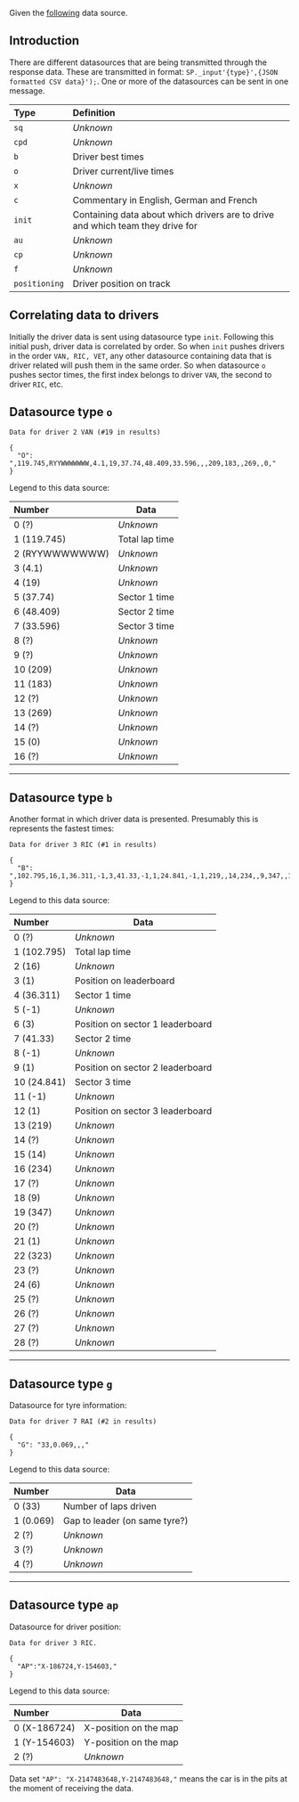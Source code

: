 Given the  [following](https://www.formula1.com/sp/static/f1/2018/live/Baku/Practice2/all.js) data source.

## Introduction
There are different datasources that are being transmitted through the response data. These are transmitted in format: `SP._input'{type}',{JSON formatted CSV data}');`. One or more of the datasources can be sent in one message.

| Type | Definition |
| :--- | :--- |
| `sq` | _Unknown_ |
| `cpd` | _Unknown_ |
| `b` | Driver best times |
| `o` | Driver current/live times |
| `x` | _Unknown_ |
| `c` | Commentary in English, German and French |
| `init` | Containing data about which drivers are to drive and which team they drive for |
| `au` | _Unknown_ |
| `cp` | _Unknown_ |
| `f` | _Unknown_ |
| `positioning` | Driver position on track |

## Correlating data to drivers
Initially the driver data is sent using datasource type `init`. Following this initial push, driver data is correlated by order. So when `init` pushes drivers in the order `VAN, RIC, VET`, any other datasource containing data that is driver related will push them in the same order. So when datasource `o` pushes sector times, the first index belongs to driver `VAN`, the second to driver `RIC`, etc.

## Datasource type `o`

```
Data for driver 2 VAN (#19 in results)

{
  "O": ",119.745,RYYWWWWWWW,4.1,19,37.74,48.409,33.596,,,209,183,,269,,0,"
}
```
 
Legend to this data source:

| Number | Data |
| :--- | --- |
| 0 (?) | _Unknown_ |
| 1 (119.745) | Total lap time |
| 2 (RYYWWWWWWW) | _Unknown_ |
| 3 (4.1) | _Unknown_ |
| 4 (19) | _Unknown_ |
| 5 (37.74) | Sector 1 time |
| 6 (48.409) | Sector 2 time |
| 7 (33.596) | Sector 3 time |
| 8 (?) | _Unknown_ |
| 9 (?) | _Unknown_ |
| 10 (209) | _Unknown_ |
| 11 (183) | _Unknown_ |
| 12 (?) | _Unknown_ |
| 13 (269) | _Unknown_ |
| 14 (?) | _Unknown_ |
| 15 (0) | _Unknown_  |
| 16 (?) | _Unknown_ |

-----------------------

## Datasource type `b`

Another format in which driver data is presented. Presumably this is represents the fastest times:
```
Data for driver 3 RIC (#1 in results)

{
  "B": ",102.795,16,1,36.311,-1,3,41.33,-1,1,24.841,-1,1,219,,14,234,,9,347,,1,323,,6,,,,"
}
```

Legend to this data source:

| Number | Data |
| :--- | --- |
| 0 (?) | _Unknown_ |
| 1 (102.795) | Total lap time |
| 2 (16) | _Unknown_ |
| 3 (1) | Position on leaderboard |
| 4 (36.311) | Sector 1 time |
| 5 (-1) | _Unknown_  |
| 6 (3) | Position on sector 1 leaderboard |
| 7 (41.33) | Sector 2 time |
| 8 (-1) | _Unknown_ |
| 9 (1) | Position on sector 2 leaderboard |
| 10 (24.841) | Sector 3 time |
| 11 (-1) | _Unknown_ |
| 12 (1) | Position on sector 3 leaderboard |
| 13 (219) | _Unknown_ |
| 14 (?) | _Unknown_ |
| 15 (14) | _Unknown_  |
| 16 (234) | _Unknown_ |
| 17 (?) | _Unknown_ |
| 18 (9) | _Unknown_ |
| 19 (347) | _Unknown_ |
| 20 (?) | _Unknown_ |
| 21 (1) | _Unknown_ |
| 22 (323) | _Unknown_ |
| 23 (?) | _Unknown_ |
| 24 (6) | _Unknown_ |
| 25 (?) | _Unknown_ |
| 26 (?) | _Unknown_ |
| 27 (?) | _Unknown_ |
| 28 (?) | _Unknown_ |

------------------

## Datasource type `g`

Datasource for tyre information:
```
Data for driver 7 RAI (#2 in results)

{
  "G": "33,0.069,,,"
}
```

Legend to this data source:

| Number | Data |
| :--- | --- |
| 0 (33) | Number of laps driven |
| 1 (0.069) | Gap to leader (on same tyre?) |
| 2 (?) | _Unknown_ |
| 3 (?) | _Unknown_ |
| 4 (?) | _Unknown_  |

------------------

## Datasource type `ap`

Datasource for driver position:
```
Data for driver 3 RIC.

{
  "AP":"X-186724,Y-154603,"
}
```

Legend to this data source:

| Number | Data |
| :--- | --- |
| 0 (X-186724) | X-position on the map |
| 1 (Y-154603) | Y-position on the map |
| 2 (?) | _Unknown_ |


 Data set `"AP": "X-2147483648,Y-2147483648,"` means the car is in the pits at the moment of receiving the data.
